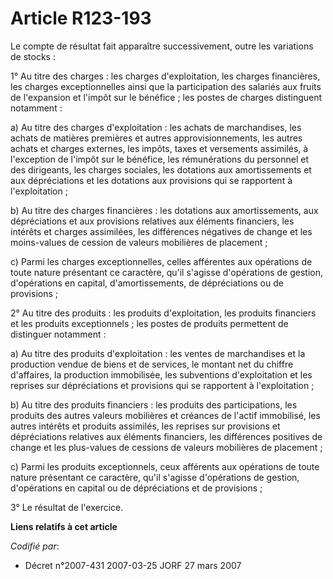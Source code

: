 # Article R123-193

Le compte de résultat fait apparaître successivement, outre les variations de stocks :

1° Au titre des charges : les charges d'exploitation, les charges financières, les charges exceptionnelles ainsi que la
participation des salariés aux fruits de l'expansion et l'impôt sur le bénéfice ; les postes de charges distinguent
notamment :

a) Au titre des charges d'exploitation : les achats de marchandises, les achats de matières premières et autres
approvisionnements, les autres achats et charges externes, les impôts, taxes et versements assimilés, à l'exception de
l'impôt sur le bénéfice, les rémunérations du personnel et des dirigeants, les charges sociales, les dotations aux
amortissements et aux dépréciations et les dotations aux provisions qui se rapportent à l'exploitation ;

b) Au titre des charges financières : les dotations aux amortissements, aux dépréciations et aux provisions relatives aux
éléments financiers, les intérêts et charges assimilées, les différences négatives de change et les moins-values de cession
de valeurs mobilières de placement ;

c) Parmi les charges exceptionnelles, celles afférentes aux opérations de toute nature présentant ce caractère, qu'il
s'agisse d'opérations de gestion, d'opérations en capital, d'amortissements, de dépréciations ou de provisions ;

2° Au titre des produits : les produits d'exploitation, les produits financiers et les produits exceptionnels ; les postes de
produits permettent de distinguer notamment :

a) Au titre des produits d'exploitation : les ventes de marchandises et la production vendue de biens et de services, le
montant net du chiffre d'affaires, la production immobilisée, les subventions d'exploitation et les reprises sur
dépréciations et provisions qui se rapportent à l'exploitation ;

b) Au titre des produits financiers : les produits des participations, les produits des autres valeurs mobilières et créances
de l'actif immobilisé, les autres intérêts et produits assimilés, les reprises sur provisions et dépréciations relatives aux
éléments financiers, les différences positives de change et les plus-values de cessions de valeurs mobilières de placement ;

c) Parmi les produits exceptionnels, ceux afférents aux opérations de toute nature présentant ce caractère, qu'il s'agisse
d'opérations de gestion, d'opérations en capital ou de dépréciations et de provisions ;

3° Le résultat de l'exercice.

**Liens relatifs à cet article**

_Codifié par_:

  - Décret n°2007-431 2007-03-25 JORF 27 mars 2007
